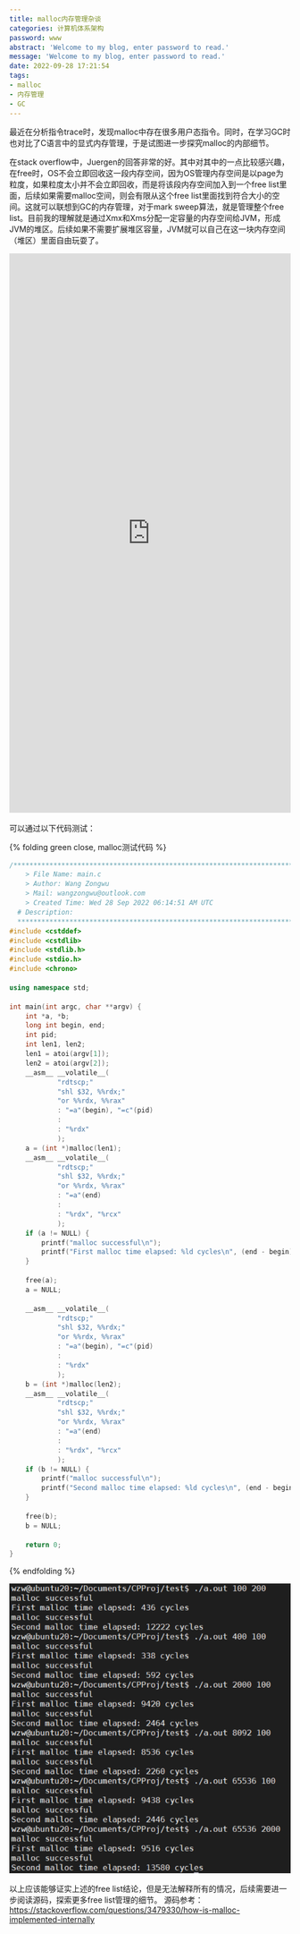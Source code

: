 ```yaml
---
title: malloc内存管理杂谈
categories: 计算机体系架构
password: www
abstract: 'Welcome to my blog, enter password to read.'
message: 'Welcome to my blog, enter password to read.'
date: 2022-09-28 17:21:54
tags:
- malloc
- 内存管理
- GC
---
```


<script type="text/javascript">
function SetCwinHeight(){
  var iframeid = document.getElementById("iframeid"); //iframe id
  if (document.getElementById) {
    if (iframeid && !window.opera) {
      if (iframeid.contentDocument && iframeid.contentDocument.body.offsetHeight) {
        iframeid.height = iframeid.contentDocument.body.offsetHeight + 50;
      } else if (iframeid.Document && iframeid.Document.body.scrollHeight) {
        frameid.height = iframeid.Document.body.scrollHeight + 50;
      }
    }
  }
}
</script>

最近在分析指令trace时，发现malloc中存在很多用户态指令。同时，在学习GC时也对比了C语言中的显式内存管理，于是试图进一步探究malloc的内部细节。

在stack overflow中，Juergen的回答非常的好。其中对其中的一点比较感兴趣，在free时，OS不会立即回收这一段内存空间，因为OS管理内存空间是以page为粒度，如果粒度太小并不会立即回收，而是将该段内存空间加入到一个free list里面，后续如果需要malloc空间，则会有限从这个free list里面找到符合大小的空间。这就可以联想到GC的内存管理，对于mark sweep算法，就是管理整个free list。目前我的理解就是通过Xmx和Xms分配一定容量的内存空间给JVM，形成JVM的堆区。后续如果不需要扩展堆区容量，JVM就可以自己在这一块内存空间（堆区）里面自由玩耍了。

<iframe width="100%" id="iframeid" onload="Javascript:SetCwinHeight()" scrolling=yes height="1000" frameborder="0" src="https://stackoverflow.com/questions/1119134/how-do-malloc-and-free-work"></iframe>

可以通过以下代码测试：

{% folding green close, malloc测试代码 %}
```c++ {.line-numbers}
/*************************************************************************
	> File Name: main.c
	> Author: Wang Zongwu
	> Mail: wangzongwu@outlook.com
	> Created Time: Wed 28 Sep 2022 06:14:51 AM UTC
  # Description: 
  ***********************************************************************/
#include <cstddef>
#include <cstdlib>
#include <stdlib.h>
#include <stdio.h>
#include <chrono>

using namespace std;

int main(int argc, char **argv) {
	int *a, *b;
	long int begin, end;
	int pid;
	int len1, len2;
	len1 = atoi(argv[1]);
	len2 = atoi(argv[2]);
	__asm__ __volatile__(
			"rdtscp;"
			"shl $32, %%rdx;"
			"or %%rdx, %%rax"
			: "=a"(begin), "=c"(pid)
			:
			: "%rdx"
			);
	a = (int *)malloc(len1);
	__asm__ __volatile__(
			"rdtscp;"
			"shl $32, %%rdx;"
			"or %%rdx, %%rax"
			: "=a"(end)
			:
			: "%rdx", "%rcx"
			);
	if (a != NULL) {
		printf("malloc successful\n");
		printf("First malloc time elapsed: %ld cycles\n", (end - begin));
	}

	free(a);
	a = NULL;

	__asm__ __volatile__(
			"rdtscp;"
			"shl $32, %%rdx;"
			"or %%rdx, %%rax"
			: "=a"(begin), "=c"(pid)
			:
			: "%rdx"
			);
	b = (int *)malloc(len2);
	__asm__ __volatile__(
			"rdtscp;"
			"shl $32, %%rdx;"
			"or %%rdx, %%rax"
			: "=a"(end)
			:
			: "%rdx", "%rcx"
			);
	if (b != NULL) {
		printf("malloc successful\n");
		printf("Second malloc time elapsed: %ld cycles\n", (end - begin));
	}

	free(b);
	b = NULL;

	return 0;
}
```
{% endfolding %}

![](./malloc内存管理杂谈/2022-09-28-19-45-40.png)

以上应该能够证实上述的free list结论，但是无法解释所有的情况，后续需要进一步阅读源码，探索更多free list管理的细节。
源码参考：https://stackoverflow.com/questions/3479330/how-is-malloc-implemented-internally